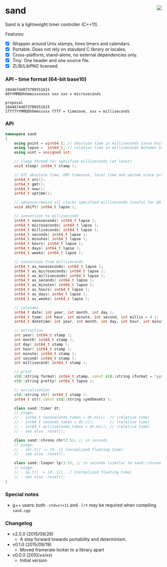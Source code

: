 sand <a href="https://travis-ci.org/r-lyeh/sand"><img src="https://api.travis-ci.org/r-lyeh/sand.svg?branch=master" align="right" /></a>
====

Sand is a lightweight timer controller (C++11).

Features:
- [x] Wrapper around Unix stamps, hires timers and calendars.
- [x] Portable. Does not rely on standard C library or locales.
- [x] Cross-platform, stand-alone, no external dependencies only.
- [x] Tiny. One header and one source file.
- [x] ZLIB/LibPNG licensed.

### API - time format (64-bit base10)
```
18446744073709551615
00YYMMDDhhmmssxxxxxx xxx xxx = microseconds

proposal
18446744073709551615
1TTTTYYMMDDhhmmssxxx TTTT = timezone, xxx = milliseconds
```

### API
```c++
namespace sand
{
    using point = uint64_t; // absolute time in milliseconds since Unix Epoch (1970/01/01 00:00:00.000 +00:00)
    using lapse =  int64_t; // relative time in milliseconds between two timepoints; can be negative.
    using uint = unsigned int;

    // sleep thread for specified milliseconds (at least)
    void sleep( int64_t stamp );

    // UTC absolute time, GMT timezone, local time and uptime since program epoch (in milliseconds)
    int64_t utc();
    int64_t gmt();
    int64_t now();
    int64_t uptime();

    // advance/rewind all clocks specified milliseconds (useful for QA and testing purposes)
    void shift( int64_t lapse );

    // conversion to milliseconds
    int64_t nanoseconds( int64_t lapse );
    int64_t microseconds( int64_t lapse );
    int64_t milliseconds( int64_t lapse );
    int64_t seconds( int64_t lapse );
    int64_t minutes( int64_t lapse );
    int64_t hours( int64_t lapse );
    int64_t days( int64_t lapse );
    int64_t weeks( int64_t lapse );

    // conversion from milliseconds
    int64_t as_nanoseconds( int64_t lapse );
    int64_t as_microseconds( int64_t lapse );
    int64_t as_milliseconds( int64_t lapse );
    int64_t as_seconds( int64_t lapse );
    int64_t as_minutes( int64_t lapse );
    int64_t as_hours( int64_t lapse );
    int64_t as_days( int64_t lapse );
    int64_t as_weeks( int64_t lapse );

    // calendar
    int64_t date( int year, int month, int day );
    int64_t time( int hour, int minute, int second, int millis = 0 );
    int64_t datetime( int year, int month, int day, int hour, int minute, int second, int millis = 0 );

    // extraction
    int year( int64_t stamp );
    int month( int64_t stamp );
    int day( int64_t stamp );
    int hour( int64_t stamp );
    int minute( int64_t stamp );
    int second( int64_t stamp );
    int millisecond( int64_t stamp );

    // print
    std::string format( int64_t stamp, const std::string &format = "yyyy-mm-dd HH:MM:SS.MS" );
    std::string pretty( int64_t lapse );

    // serialization
    std::string str( int64_t stamp );
    int64_t str( const std::string &ymdhmsmtz );

    class sand::timer dt;
    // usage:
    // - int64_t nanoseconds_taken = dt.ns();  // (relative time)
    // - int64_t seconds_taken = dt.s();       // (relative time)
    // - int64_t milliseconds_taken = dt.ms(); // (relative time)
    // - see also .reset();

    class sand::chrono chr(3.5); // in seconds
    // usage:
    // - chr.t() -> [0..1] (normalized floating time)
    // - see also .reset();

    class sand::looper lp(3.5); // in seconds (similar to sand::chrono but will loop over and over)
    // usage:
    // - lp.t() -> [0..1][...] (normalized floating time)
    // - see also .reset();
}
```

### Special notes
- g++ users: both `-std=c++11` and `-lrt` may be required when compiling `sand.cpp`

### Changelog
- v2.0.0 (2015/09/26)
  - A step forward towards portability and determinism.
- v0.1.0 (2015/09/19)
  - Moved framerate locker to a library apart
- v0.0.0 (2010/xx/xx)
  - Initial version
